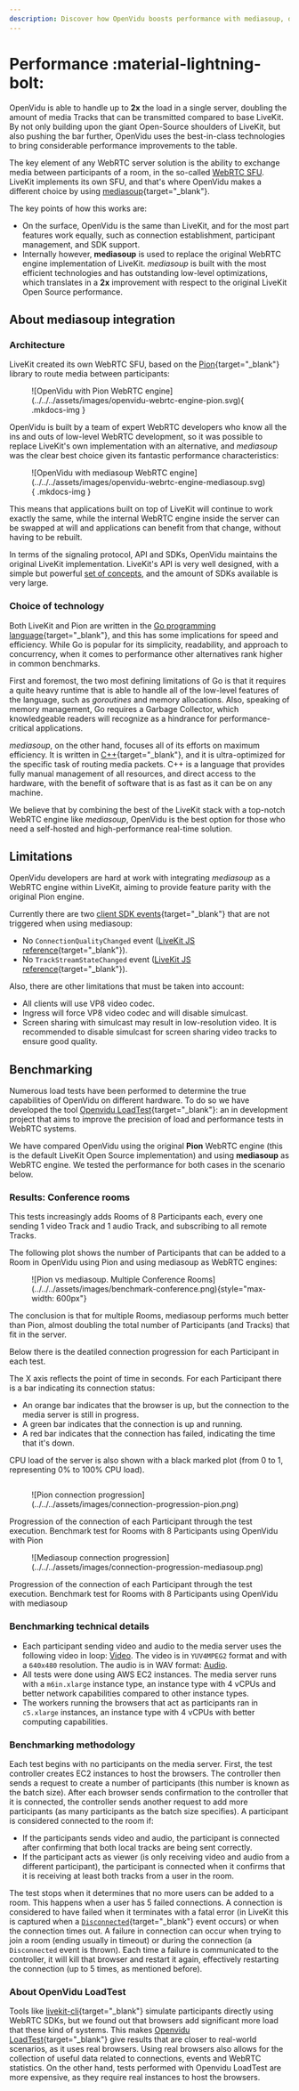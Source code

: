 ```yaml
---
description: Discover how OpenVidu boosts performance with mediasoup, doubling media track capacity per server while maintaining seamless LiveKit compatibility.
---
```


# Performance :material-lightning-bolt:

OpenVidu is able to handle up to **2x** the load in a single server, doubling the amount of media Tracks that can be transmitted compared to base LiveKit. By not only building upon the giant Open-Source shoulders of LiveKit, but also pushing the bar further, OpenVidu uses the best-in-class technologies to bring considerable performance improvements to the table.

The key element of any WebRTC server solution is the ability to exchange media between participants of a room, in the so-called [WebRTC SFU](../../comparing-openvidu.md#openvidu-vs-sfus). LiveKit implements its own SFU, and that's where OpenVidu makes a different choice by using [mediasoup](https://mediasoup.org/){target="\_blank"}.

The key points of how this works are:

- On the surface, OpenVidu is the same than LiveKit, and for the most part features work equally, such as connection establishment, participant management, and SDK support.
- Internally however, **mediasoup** is used to replace the original WebRTC engine implementation of LiveKit. _mediasoup_ is built with the most efficient technologies and has outstanding low-level optimizations, which translates in a **2x** improvement with respect to the original LiveKit Open Source performance.

## About mediasoup integration

### Architecture

LiveKit created its own WebRTC SFU, based on the [Pion](https://github.com/pion/webrtc){target="\_blank"} library to route media between participants:

<figure markdown>
  ![OpenVidu with Pion WebRTC engine](../../../assets/images/openvidu-webrtc-engine-pion.svg){ .mkdocs-img }
</figure>

OpenVidu is built by a team of expert WebRTC developers who know all the ins and outs of low-level WebRTC development, so it was possible to replace LiveKit's own implementation with an alternative, and _mediasoup_ was the clear best choice given its fantastic performance characteristics:

<figure markdown>
  ![OpenVidu with mediasoup WebRTC engine](../../../assets/images/openvidu-webrtc-engine-mediasoup.svg){ .mkdocs-img }
</figure>

This means that applications built on top of LiveKit will continue to work exactly the same, while the internal WebRTC engine inside the server can be swapped at will and applications can benefit from that change, without having to be rebuilt.

In terms of the signaling protocol, API and SDKs, OpenVidu maintains the original LiveKit implementation. LiveKit's API is very well designed, with a simple but powerful [set of concepts](../../getting-started.md#basic-concepts), and the amount of SDKs available is very large.

### Choice of technology

Both LiveKit and Pion are written in the [Go programming language](https://go.dev/){target="\_blank"}, and this has some implications for speed and efficiency. While Go is popular for its simplicity, readability, and approach to concurrency, when it comes to performance other alternatives rank higher in common benchmarks.

First and foremost, the two most defining limitations of Go is that it requires a quite heavy runtime that is able to handle all of the low-level features of the language, such as _goroutines_ and memory allocations. Also, speaking of memory management, Go requires a Garbage Collector, which knowledgeable readers will recognize as a hindrance for performance-critical applications.

_mediasoup_, on the other hand, focuses all of its efforts on maximum efficiency. It is written in [C++](https://isocpp.org/){target="\_blank"}, and it is ultra-optimized for the specific task of routing media packets. C++ is a language that provides fully manual management of all resources, and direct access to the hardware, with the benefit of software that is as fast as it can be on any machine.

We believe that by combining the best of the LiveKit stack with a top-notch WebRTC engine like _mediasoup_, OpenVidu is the best option for those who need a self-hosted and high-performance real-time solution.

## Limitations

OpenVidu developers are hard at work with integrating _mediasoup_ as a WebRTC engine within LiveKit, aiming to provide feature parity with the original Pion engine.

Currently there are two [client SDK events](https://docs.livekit.io/home/client/events/#Events){target="\_blank"} that are not triggered when using mediasoup:

- No `ConnectionQualityChanged` event ([LiveKit JS reference](https://docs.livekit.io/client-sdk-js/enums/RoomEvent.html#ConnectionQualityChanged){target="\_blank"}).
- No `TrackStreamStateChanged` event ([LiveKit JS reference](https://docs.livekit.io/client-sdk-js/enums/RoomEvent.html#TrackStreamStateChanged){target="\_blank"}).

Also, there are other limitations that must be taken into account:

- All clients will use VP8 video codec.
- Ingress will force VP8 video codec and will disable simulcast.
- Screen sharing with simulcast may result in low-resolution video. It is recommended to disable simulcast for screen sharing video tracks to ensure good quality.

## Benchmarking

Numerous load tests have been performed to determine the true capabilities of OpenVidu on different hardware. To do so we have developed the tool [Openvidu LoadTest](https://github.com/OpenVidu/openvidu-loadtest){target="\_blank"}: an in development project that aims to improve the precision of load and performance tests in WebRTC systems.

We have compared OpenVidu using the original **Pion** WebRTC engine (this is the default LiveKit Open Source implementation) and using **mediasoup** as WebRTC engine. We tested the performance for both cases in the scenario below.

### Results: Conference rooms

This tests increasingly adds Rooms of 8 Participants each, every one sending 1 video Track and 1 audio Track, and subscribing to all remote Tracks.

The following plot shows the number of Participants that can be added to a Room in OpenVidu using Pion and using mediasoup as WebRTC engines:

<figure markdown>
  ![Pion vs mediasoup. Multiple Conference Rooms](../../../assets/images/benchmark-conference.png){style="max-width: 600px"}
</figure>

The conclusion is that for multiple Rooms, mediasoup performs much better than Pion, almost doubling the total number of Participants (and Tracks) that fit in the server.

Below there is the deatiled connection progression for each Participant in each test.

The X axis reflects the point of time in seconds. For each Participant there is a bar indicating its connection status:

- An orange bar indicates that the browser is up, but the connection to the media server is still in progress.
- A green bar indicates that the connection is up and running.
- A red bar indicates that the connection has failed, indicating the time that it's down.

CPU load of the server is also shown with a black marked plot (from 0 to 1, representing 0% to 100% CPU load).

<div style="display: flex; align-items: center; flex-flow: row wrap; justify-content: center;" markdown>
<div class="grid-50 tablet-grid-50" markdown>
<figure markdown>
![Pion connection progression](../../../assets/images/connection-progression-pion.png)
</figure>
<figcaption>Progression of the connection of each Participant through the test execution. Benchmark test for Rooms with 8 Participants using OpenVidu with Pion</figcaption>
</div>
<div class="grid-50 tablet-grid-50" markdown>
<figure markdown>
![Mediasoup connection progression](../../../assets/images/connection-progression-mediasoup.png)
</figure>
<figcaption>Progression of the connection of each Participant through the test execution. Benchmark test for Rooms with 8 Participants using OpenVidu with mediasoup</figcaption>
</div>
</div>

### Benchmarking technical details

- Each participant sending video and audio to the media server uses the following video in loop: [Video](https://openvidu-loadtest-mediafiles.s3.amazonaws.com/interview_480p_30fps.y4m). The video is in `YUV4MPEG2` format and with a `640x480` resolution. The audio is in WAV format: [Audio](https://openvidu-loadtest-mediafiles.s3.amazonaws.com/interview.wav).
- All tests were done using AWS EC2 instances. The media server runs with a `m6in.xlarge` instance type, an instance type with 4 vCPUs and better network capabilities compared to other instance types.
- The workers running the browsers that act as participants ran in `c5.xlarge` instances, an instance type with 4 vCPUs with better computing capabilities.

### Benchmarking methodology

Each test begins with no participants on the media server. First, the test controller creates EC2 instances to host the browsers. The controller then sends a request to create a number of participants (this number is known as the batch size). After each browser sends confirmation to the controller that it is connected, the controller sends another request to add more participants (as many participants as the batch size specifies). A participant is considered connected to the room if:

- If the participants sends video and audio, the participant is connected after confirming that both local tracks are being sent correctly.
- If the participant acts as viewer (is only receiving video and audio from a different participant), the participant is connected when it confirms that it is receiving at least both tracks from a user in the room.

The test stops when it determines that no more users can be added to a room. This happens when a user has 5 failed connections. A connection is considered to have failed when it terminates with a fatal error (in LiveKit this is captured when a [`Disconnected`](https://docs.livekit.io/home/client/events/#Events){target="\_blank"} event occurs) or when the connection times out. A failure in connection can occur when trying to join a room (ending usually in timeout) or during the connection (a `Disconnected` event is thrown). Each time a failure is communicated to the controller, it will kill that browser and restart it again, effectively restarting the connection (up to 5 times, as mentioned before).

### About OpenVidu LoadTest

Tools like [livekit-cli](https://github.com/livekit/livekit-cli){target="\_blank"} simulate participants directly using WebRTC SDKs, but we found out that browsers add significant more load that these kind of systems. This makes [Openvidu LoadTest](https://github.com/OpenVidu/openvidu-loadtest){target="\_blank"} give results that are closer to real-world scenarios, as it uses real browsers. Using real browsers also allows for the collection of useful data related to connections, events and WebRTC statistics. On the other hand, tests performed with Openvidu LoadTest are more expensive, as they require real instances to host the browsers.
